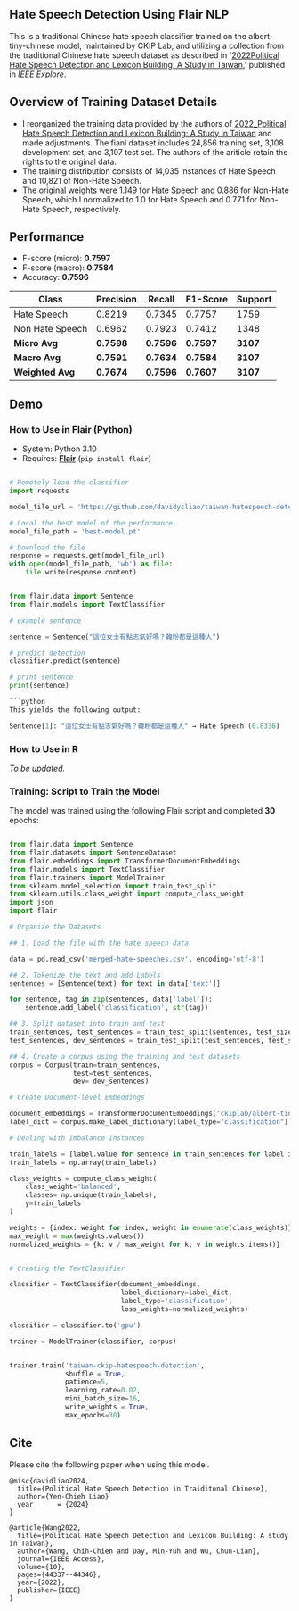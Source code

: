 
## Hate Speech Detection Using Flair NLP

This is a traditional Chinese hate speech classifier trained on the albert-tiny-chinese model, 
maintained by CKIP Lab, and utilizing a collection from the traditional Chinese hate speech 
dataset as described in '[2022Political Hate Speech Detection and Lexicon Building: 
A Study in Taiwan](https://www.researchgate.net/publication/363074513_Political_Hate_Speech_Detection_and_Lexicon_Building_A_Study_in_Taiwan),' published in _IEEE Explore_.


## Overview of Training Dataset Details

- I reorganized the training data provided by the authors of [2022_Political Hate Speech Detection and Lexicon Building: A Study in Taiwan](https://www.researchgate.net/publication/363074513_Political_Hate_Speech_Detection_and_Lexicon_Building_A_Study_in_Taiwan)
  and made adjustments. The fianl dataset includes 24,856 training set, 3,108 development set, and 3,107 test set.
  The authors of the ariticle retain the rights to the original data.
- The training distribution consists of 14,035 instances of Hate Speech and 10,821 of Non-Hate Speech.
- The original weights were 1.149 for Hate Speech and 0.886 for Non-Hate Speech, which I normalized to 1.0 for Hate Speech and 0.771 for Non-Hate Speech, respectively.


## Performance

- F-score (micro): **0.7597**
- F-score (macro): **0.7584**
- Accuracy: **0.7596**

| Class           | Precision | Recall | F1-Score | Support |
|-----------------|-----------|--------|----------|---------|
| Hate Speech     | 0.8219    | 0.7345 | 0.7757   | 1759    |
| Non Hate Speech | 0.6962    | 0.7923 | 0.7412   | 1348    |
| **Micro Avg**   | **0.7598**| **0.7596** | **0.7597** | **3107** |
| **Macro Avg**   | **0.7591**| **0.7634** | **0.7584** | **3107** |
| **Weighted Avg**| **0.7674**| **0.7596** | **0.7607** | **3107** |



## Demo

### How to Use in Flair (Python)

- System: Python 3.10
- Requires: **[Flair](https://github.com/flairNLP/flair/)** (`pip install flair`)

```python

# Remotely load the classifier
import requests

model_file_url = 'https://github.com/davidycliao/taiwan-hatespeech-detection/raw/main/ch-hs-model/best-model.pt'

# Local the best model of the performance
model_file_path = 'best-model.pt'

# Download the file
response = requests.get(model_file_url)
with open(model_file_path, 'wb') as file:
    file.write(response.content)

```

```python

from flair.data import Sentence
from flair.models import TextClassifier

# example sentence 

sentence = Sentence("這位女士有點志氣好嗎？韓粉都是這種人")

# predict detection
classifier.predict(sentence)

# print sentence
print(sentence)

```python
This yields the following output:

Sentence[1]: "這位女士有點志氣好嗎？韓粉都是這種人" → Hate Speech (0.8336)
```


### How to Use in R

_To be updated._ 


### Training: Script to Train the Model


The model was trained using the following Flair script and completed **30** epochs:

```python

from flair.data import Sentence
from flair.datasets import SentenceDataset
from flair.embeddings import TransformerDocumentEmbeddings
from flair.models import TextClassifier
from flair.trainers import ModelTrainer
from sklearn.model_selection import train_test_split
from sklearn.utils.class_weight import compute_class_weight
import json
import flair

# Organize the Datasets

## 1. Load the file with the hate speech data

data = pd.read_csv('merged-hate-speeches.csv', encoding='utf-8')

## 2. Tokenize the text and add Labels
sentences = [Sentence(text) for text in data['text']]

for sentence, tag in zip(sentences, data['label']):
    sentence.add_label('classification', str(tag))

## 3. Split dataset into train and test
train_sentences, test_sentences = train_test_split(sentences, test_size=0.2, random_state=2046)
test_sentences, dev_sentences = train_test_split(test_sentences, test_size=0.5, random_state=2046)

## 4. Create a corpus using the training and test datasets
corpus = Corpus(train=train_sentences, 
                test=test_sentences,
                dev= dev_sentences)

# Create Document-level Embeddings 

document_embeddings = TransformerDocumentEmbeddings('ckiplab/albert-tiny-chinese', fine_tune=True)
label_dict = corpus.make_label_dictionary(label_type="classification")

# Dealing with Imbalance Instances

train_labels = [label.value for sentence in train_sentences for label in sentence.labels]
train_labels = np.array(train_labels)

class_weights = compute_class_weight(
    class_weight='balanced', 
    classes= np.unique(train_labels),
    y=train_labels
)

weights = {index: weight for index, weight in enumerate(class_weights)}
max_weight = max(weights.values())
normalized_weights = {k: v / max_weight for k, v in weights.items()}


# Creating the TextClassifier

classifier = TextClassifier(document_embeddings,
                            label_dictionary=label_dict,
                            label_type='classification',
                            loss_weights=normalized_weights)

classifier = classifier.to('gpu')

trainer = ModelTrainer(classifier, corpus)


trainer.train('taiwan-ckip-hatespeech-detection',
              shuffle = True,                 
              patience=5,                     
              learning_rate=0.02,             
              mini_batch_size=16,            
              write_weights = True,          
              max_epochs=30)                 
```


## Cite

Please cite the following paper when using this model.

```
@misc{davidliao2024,
  title={Political Hate Speech Detection in Traiditonal Chinese},
  author={Yen-Chieh Liao}
  year      = {2024}
}

@article{Wang2022,
  title={Political Hate Speech Detection and Lexicon Building: A study in Taiwan},
  author={Wang, Chih-Chien and Day, Min-Yuh and Wu, Chun-Lian},
  journal={IEEE Access},
  volume={10},
  pages={44337--44346},
  year={2022},
  publisher={IEEE}
}

```